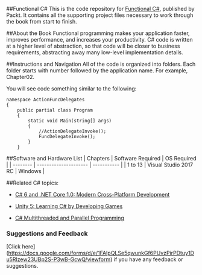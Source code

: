 ##Functional C#
This is the code repository for [Functional C#](https://www.packtpub.com/application-development/functional-c?utm_source=github&utm_campaign=9781785282225&utm_medium=repository), published by Packt. It contains all the supporting project files necessary to work through the book from start to finish.

##About the Book
Functional programming makes your application faster, improves performance, and increases your productivity. C# code is written at a higher level of abstraction, so that code will be closer to business requirements, abstracting away many low-level implementation details.

##Instructions and Navigation
All of the code is organized into folders. Each folder starts with number followed by the application name. For example, Chapter02.

You will see code something similar to the following:

```
namespace ActionFuncDelegates
{
    public partial class Program
    {
        static void Main(string[] args)
        {
            //ActionDelegateInvoke();
            FuncDelegateInvoke();
        }
    }
```

##Software and Hardware List
| Chapters | Software Required     | OS Required |
| -------- | --------------------- | ----------- |
| 1 to 13  | Visual Studio 2017 RC | Windows     |


##Related C# topics:
* [C# 6 and .NET Core 1.0: Modern Cross-Platform Development](https://www.packtpub.com/application-development/c-6-and-net-core-10?utm_source=github&utm_campaign=9781785285691&utm_medium=repository)

* [Unity 5: Learning C# by Developing Games](https://www.packtpub.com/game-development/unity-5-learning-c-developing-games?utm_source=github&utm_campaign=9781787127272&utm_medium=repository)

* [C# Multithreaded and Parallel Programming](https://www.packtpub.com/application-development/c-multithreaded-and-parallel-programming?utm_source=github&utm_campaign=9781849688321&utm_medium=repository)


### Suggestions and Feedback
[Click here] (https://docs.google.com/forms/d/e/1FAIpQLSe5qwunkGf6PUvzPirPDtuy1Du5Rlzew23UBp2S-P3wB-GcwQ/viewform) if you have any feedback or suggestions.
